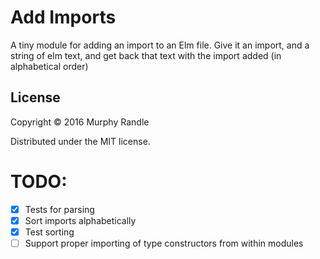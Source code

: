 # Add Imports

A tiny module for adding an import to an Elm file. Give it an import, and a string of elm text, and
get back that text with the import added (in alphabetical order)

## License

Copyright © 2016 Murphy Randle

Distributed under the MIT license.


# TODO:

- [x] Tests for parsing
- [x] Sort imports alphabetically
- [x] Test sorting
- [ ] Support proper importing of type constructors from within modules
